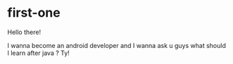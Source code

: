 # first-one

Hello there!

I wanna become an android developer and I wanna ask u guys what should I learn after java ?
Ty!
